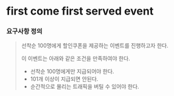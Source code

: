 # first come first served event

### 요구사항 정의

> 선착순 100명에게 할인쿠폰을 제공하는 이벤트를 진행하고자 한다.
>
> 
>
> 이 이벤트는 아래와 같은 조건을 만족하여야 한다.
>
> - 선착순 100명에게만 지급되어야 한다.
> - 101개 이상이 지급되면 안된다.
> - 순간적으로 몰리는 트래픽을 버틸 수 있어야 한다.

